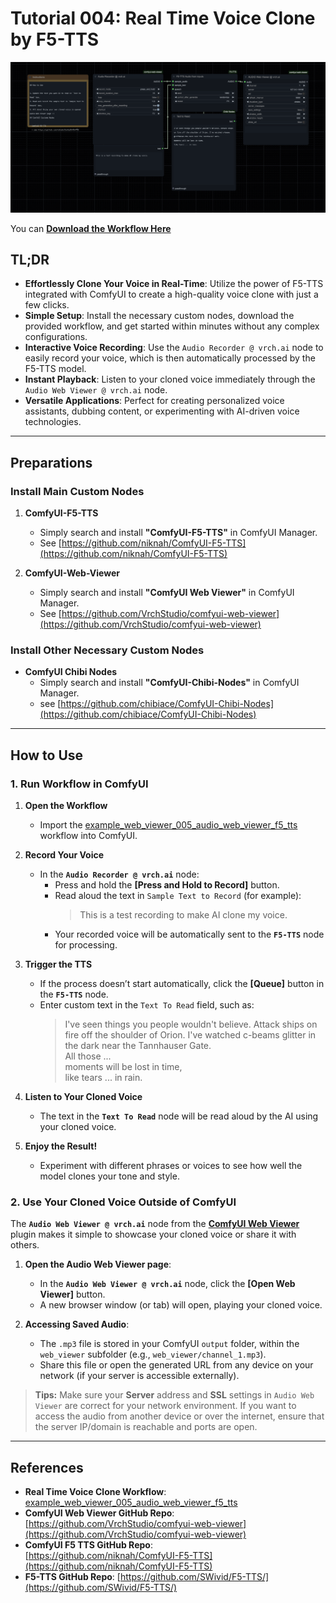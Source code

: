 # Tutorial 004: Real Time Voice Clone by F5-TTS

![](../example_workflows/example_web_viewer_005_audio_web_viewer_f5_tts.png)

You can **[Download the Workflow Here](https://github.com/VrchStudio/comfyui-web-viewer/blob/main/example_workflows/example_web_viewer_005_audio_web_viewer_f5_tts.json)**

## TL;DR

- **Effortlessly Clone Your Voice in Real-Time**: Utilize the power of F5-TTS integrated with ComfyUI to create a high-quality voice clone with just a few clicks.
- **Simple Setup**: Install the necessary custom nodes, download the provided workflow, and get started within minutes without any complex configurations.
- **Interactive Voice Recording**: Use the `Audio Recorder @ vrch.ai` node to easily record your voice, which is then automatically processed by the F5-TTS model.
- **Instant Playback**: Listen to your cloned voice immediately through the `Audio Web Viewer @ vrch.ai` node.
- **Versatile Applications**: Perfect for creating personalized voice assistants, dubbing content, or experimenting with AI-driven voice technologies.

---

## Preparations

### Install Main Custom Nodes

1. **ComfyUI-F5-TTS**  
   - Simply search and install **"ComfyUI-F5-TTS"** in ComfyUI Manager.  
   - See [https://github.com/niknah/ComfyUI-F5-TTS](https://github.com/niknah/ComfyUI-F5-TTS)

2. **ComfyUI-Web-Viewer**  
   - Simply search and install **"ComfyUI Web Viewer"** in ComfyUI Manager.  
   - See [https://github.com/VrchStudio/comfyui-web-viewer](https://github.com/VrchStudio/comfyui-web-viewer)

### Install Other Necessary Custom Nodes

- **ComfyUI Chibi Nodes**  
  - Simply search and install **"ComfyUI-Chibi-Nodes"** in ComfyUI Manager.
  - see [https://github.com/chibiace/ComfyUI-Chibi-Nodes](https://github.com/chibiace/ComfyUI-Chibi-Nodes)

---

## How to Use

### 1. Run Workflow in ComfyUI

1. **Open the Workflow**  
   - Import the [example_web_viewer_005_audio_web_viewer_f5_tts](https://github.com/VrchStudio/comfyui-web-viewer/blob/main/example_workflows/example_web_viewer_005_audio_web_viewer_f5_tts.json) workflow into ComfyUI.

2. **Record Your Voice**  
   - In the **`Audio Recorder @ vrch.ai`** node:
     - Press and hold the **[Press and Hold to Record]** button.
     - Read aloud the text in `Sample Text to Record` (for example):
       > This is a test recording to make AI clone my voice.
     - Your recorded voice will be automatically sent to the **`F5-TTS`** node for processing.

3. **Trigger the TTS**  
   - If the process doesn’t start automatically, click the **[Queue]** button in the **`F5-TTS`** node.
   - Enter custom text in the `Text To Read` field, such as:
     > I've seen things you people wouldn't believe. Attack ships on fire off the shoulder of Orion. I've watched c-beams glitter in the dark near the Tannhauser Gate.  
     > All those ...  
     > moments will be lost in time,  
     > like tears ... in rain.

4. **Listen to Your Cloned Voice**  
   - The text in the **`Text To Read`** node will be read aloud by the AI using your cloned voice.

5. **Enjoy the Result!**  
   - Experiment with different phrases or voices to see how well the model clones your tone and style.

### 2. Use Your Cloned Voice Outside of ComfyUI

The **`Audio Web Viewer @ vrch.ai`** node from the [**ComfyUI Web Viewer**](https://github.com/VrchStudio/comfyui-web-viewer) plugin makes it simple to showcase your cloned voice or share it with others.

1. **Open the Audio Web Viewer page**:
   - In the **`Audio Web Viewer @ vrch.ai`** node, click the **[Open Web Viewer]** button.
   - A new browser window (or tab) will open, playing your cloned voice.

2. **Accessing Saved Audio**:
   - The `.mp3` file is stored in your ComfyUI `output` folder, within the `web_viewer` subfolder (e.g., `web_viewer/channel_1.mp3`).
   - Share this file or open the generated URL from any device on your network (if your server is accessible externally).

> **Tips:** Make sure your **Server** address and **SSL** settings in `Audio Web Viewer` are correct for your network environment. If you want to access the audio from another device or over the internet, ensure that the server IP/domain is reachable and ports are open.

---

## References

- **Real Time Voice Clone Workflow**:  
  [example_web_viewer_005_audio_web_viewer_f5_tts](https://github.com/VrchStudio/comfyui-web-viewer/blob/main/example_workflows/example_web_viewer_005_audio_web_viewer_f5_tts.json)
- **ComfyUI Web Viewer GitHub Repo**:  
  [https://github.com/VrchStudio/comfyui-web-viewer](https://github.com/VrchStudio/comfyui-web-viewer)
- **ComfyUI F5 TTS GitHub Repo**:  
  [https://github.com/niknah/ComfyUI-F5-TTS](https://github.com/niknah/ComfyUI-F5-TTS)
- **F5-TTS GitHub Repo**:
  [https://github.com/SWivid/F5-TTS/](https://github.com/SWivid/F5-TTS/)